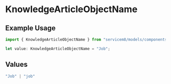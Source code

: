 # KnowledgeArticleObjectName

## Example Usage

```typescript
import { KnowledgeArticleObjectName } from "servicem8/models/components";

let value: KnowledgeArticleObjectName = "Job";
```

## Values

```typescript
"Job" | "job"
```